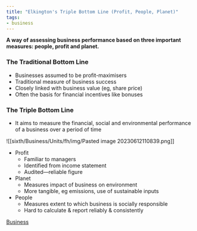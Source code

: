 ```yaml
---
title: "Elkington's Triple Bottom Line (Profit, People, Planet)"
tags:
- business
---
```


**A way of assessing business performance based on three important measures: people, profit and planet.**

### The Traditional Bottom Line

- Businesses assumed to be profit-maximisers
- Traditional measure of business success
- Closely linked with business value (eg, share price)
- Often the basis for financial incentives like bonuses

### The Triple Bottom Line

- It aims to measure the financial, social and environmental performance of a business over a period of time

![[sixth/Business/Units/fh/img/Pasted image 20230612110839.png]]

- Profit
	- Familiar to managers
	- Identified from income statement
	- Audited—reliable figure
- Planet
	- Measures impact of business on environment
	- More tangible, eg emissions, use of sustainable inputs
- People
	- Measures extent to which business is socially responsible 
	- Hard to calculate & report reliably & consistently




[Business](/Business)